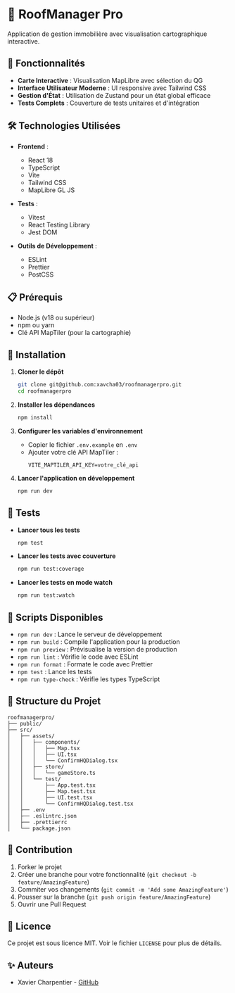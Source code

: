 # 🏢 RoofManager Pro

Application de gestion immobilière avec visualisation cartographique interactive.

## 🚀 Fonctionnalités

- **Carte Interactive** : Visualisation MapLibre avec sélection du QG
- **Interface Utilisateur Moderne** : UI responsive avec Tailwind CSS
- **Gestion d'État** : Utilisation de Zustand pour un état global efficace
- **Tests Complets** : Couverture de tests unitaires et d'intégration

## 🛠️ Technologies Utilisées

- **Frontend** :
  - React 18
  - TypeScript
  - Vite
  - Tailwind CSS
  - MapLibre GL JS

- **Tests** :
  - Vitest
  - React Testing Library
  - Jest DOM

- **Outils de Développement** :
  - ESLint
  - Prettier
  - PostCSS

## 📋 Prérequis

- Node.js (v18 ou supérieur)
- npm ou yarn
- Clé API MapTiler (pour la cartographie)

## 🚀 Installation

1. **Cloner le dépôt**
   ```bash
   git clone git@github.com:xavcha03/roofmanagerpro.git
   cd roofmanagerpro
   ```

2. **Installer les dépendances**
   ```bash
   npm install
   ```

3. **Configurer les variables d'environnement**
   - Copier le fichier `.env.example` en `.env`
   - Ajouter votre clé API MapTiler :
     ```
     VITE_MAPTILER_API_KEY=votre_clé_api
     ```

4. **Lancer l'application en développement**
   ```bash
   npm run dev
   ```

## 🧪 Tests

- **Lancer tous les tests**
  ```bash
  npm test
  ```

- **Lancer les tests avec couverture**
  ```bash
  npm run test:coverage
  ```

- **Lancer les tests en mode watch**
  ```bash
  npm run test:watch
  ```

## 📝 Scripts Disponibles

- `npm run dev` : Lance le serveur de développement
- `npm run build` : Compile l'application pour la production
- `npm run preview` : Prévisualise la version de production
- `npm run lint` : Vérifie le code avec ESLint
- `npm run format` : Formate le code avec Prettier
- `npm test` : Lance les tests
- `npm run type-check` : Vérifie les types TypeScript

## 🌳 Structure du Projet

```
roofmanagerpro/
├── public/
├── src/
│   ├── assets/
│   │   ├── components/
│   │   │   ├── Map.tsx
│   │   │   ├── UI.tsx
│   │   │   └── ConfirmHQDialog.tsx
│   │   ├── store/
│   │   │   └── gameStore.ts
│   │   └── test/
│   │       ├── App.test.tsx
│   │       ├── Map.test.tsx
│   │       ├── UI.test.tsx
│   │       └── ConfirmHQDialog.test.tsx
│   ├── .env
│   ├── .eslintrc.json
│   ├── .prettierrc
│   └── package.json
```

## 🤝 Contribution

1. Forker le projet
2. Créer une branche pour votre fonctionnalité (`git checkout -b feature/AmazingFeature`)
3. Commiter vos changements (`git commit -m 'Add some AmazingFeature'`)
4. Pousser sur la branche (`git push origin feature/AmazingFeature`)
5. Ouvrir une Pull Request

## 📜 Licence

Ce projet est sous licence MIT. Voir le fichier `LICENSE` pour plus de détails.

## ✨ Auteurs

- Xavier Charpentier - [GitHub](https://github.com/xavcha03)
